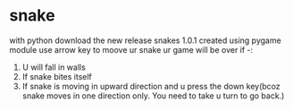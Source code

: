 # snake
with python
download the new release snakes 1.0.1
created using pygame module 
use arrow key to moove ur snake
ur game will be over if -:
1. U will fall in walls
2. If snake bites itself
3. If snake is moving in upward direction and u press the down key(bcoz snake moves in one direction only. You need to take u turn to go back.)  
